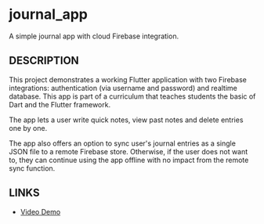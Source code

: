 # journal_app

A simple journal app with cloud Firebase integration.

## DESCRIPTION

This project demonstrates a working Flutter application with two Firebase integrations: authentication (via username and password) and realtime database. This app is part of a curriculum that teaches students the basic of Dart and the Flutter framework.

The app lets a user write quick notes, view past notes and delete entries one by one.

The app also offers an option to sync user's journal entries as a single JSON file to a remote Firebase store. Otherwise, if the user does not want to, they can continue using the app offline with no impact from the remote sync function.


## LINKS

- [Video Demo](https://drive.google.com/file/d/1pDNYO49gnFN8PyrJJTg2-qNlgp49LmzM/view?usp=sharing)

